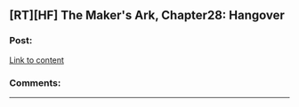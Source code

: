 ## [RT][HF] The Maker's Ark, Chapter28: Hangover

### Post:

[Link to content](http://docfuture.tumblr.com/post/150223674606/the-makers-ark-chapter-28)

### Comments:

---

